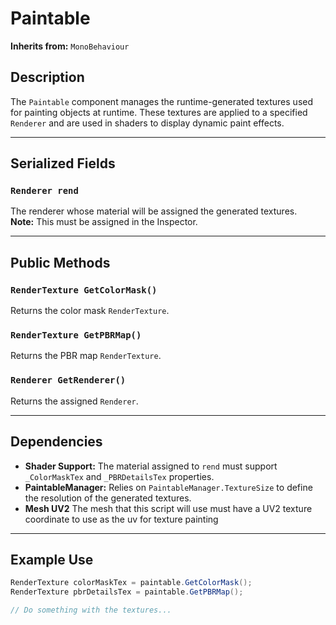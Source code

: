 # Paintable

**Inherits from:** `MonoBehaviour`

## Description

The `Paintable` component manages the runtime-generated textures used for painting objects at runtime. These textures are applied to a specified `Renderer` and are used in shaders to display dynamic paint effects.

---

## Serialized Fields

### `Renderer rend`
The renderer whose material will be assigned the generated textures.  
**Note:** This must be assigned in the Inspector.

---

## Public Methods

### `RenderTexture GetColorMask()`
Returns the color mask `RenderTexture`.

### `RenderTexture GetPBRMap()`
Returns the PBR map `RenderTexture`.

### `Renderer GetRenderer()`
Returns the assigned `Renderer`.

---

## Dependencies

- **Shader Support:** The material assigned to `rend` must support `_ColorMaskTex` and `_PBRDetailsTex` properties.
- **PaintableManager:** Relies on `PaintableManager.TextureSize` to define the resolution of the generated textures.
- **Mesh UV2** The mesh that this script will use must have a UV2 texture coordinate to use as the uv for texture painting

---

## Example Use

```csharp
RenderTexture colorMaskTex = paintable.GetColorMask();
RenderTexture pbrDetailsTex = paintable.GetPBRMap();

// Do something with the textures...
```
